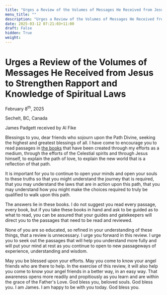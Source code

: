 ```yaml
---
title: "Urges a Review of the Volumes of Messages He Received from Jesus to Strengthen Rapport and Knowledge of Spiritual Laws"
menu_title: ""
description: "Urges a Review of the Volumes of Messages He Received from Jesus to Strengthen Rapport and Knowledge of Spiritual Laws"
date: 2025-03-12 07:21:03+11:00
draft: False
hidden: True
weight:
---
```

# Urges a Review of the Volumes of Messages He Received from Jesus to Strengthen Rapport and Knowledge of Spiritual Laws

February 8<sup>th</sup>, 2025

Sechelt, BC, Canada

James Padgett received by Al Fike

Blessings to you, dear friends who sojourn upon the Path Divine, seeking the highest and greatest blessings of all. I have come to encourage you to read passages in [the books](https://new-birth.net/padgetts-messages/the-padgett-messages-from-the-true-gospel-revealed-anew-by-jesus/) that have been created through my efforts as a medium, through the efforts of the Celestial spirits and through Jesus himself, to explain the path of love, to explain the new world that is a reflection of that path.

It is important for you to continue to open your minds and open your souls to these truths so that you might understand the journey that is required, that you may understand the laws that are in action upon this path, that you may understand how you might make the choices required to truly be qualified to walk upon this path.

The answers lie in these books. I do not suggest you read every passage, every book, but if you take these books in hand and ask to be guided as to what to read, you can be assured that your guides and gatekeepers will direct you to the passages that need to be read and reviewed.

None of you are so educated, so refined in your understanding of these things, that a review is unnecessary. I urge you forward in this review. I urge you to seek out the passages that will help you understand more fully and will put your mind at rest as you continue to open to new passageways of experience, understanding and wisdom.

May you be blessed upon your efforts. May you come to know your angel friends who are there to help. In the exercise of this review, it will also help you come to know your angel friends in a better way, in an easy way. That awareness opens more readily and propitiously as you learn and are within the grace of the Father's Love. God bless you, beloved souls. God bless you. I am James. I am happy to be with you today. God bless you.

